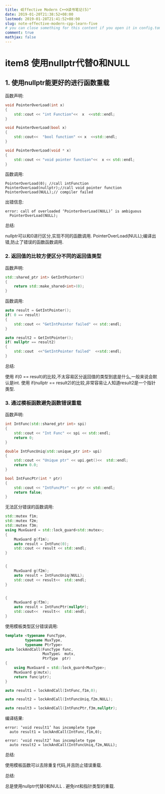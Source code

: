 ```yaml
---
title: 《Effective Modern C++》读书笔记(5)"
date: 2019-01-20T21:38:52+08:00
lastmod: 2019-01-28T21:41:52+08:00
slug: note-effective-modern-cpp-learn-five
# you can close something for this content if you open it in config.toml.
comment: true
mathjax: false
---
```

# item8 使用nullptr代替0和NULL

## 1. 使用nullptr能更好的进行函数重载 
函数声明:

```cpp {linenos=tables} 
void PointerOverLoad(int x)
{
    std::cout << "int Function"<<  x  <<std::endl;
}

void PointerOverLoad(bool x)
{
    std::cout<<  "bool function" << x  <<std::endl;
}

void PointerOverLoad(void * x)
{
    std::cout << "void pointer function"<<  x << std::endl;
}
``` 

函数调用:

``` 
PointerOverLoad(0); //call intFunction
PointerOverLoad(nullptr);//call void pointer function
PointerOverLoad(NULL);// compiler failed
``` 

出错信息:

``` 
error: call of overloaded ‘PointerOverLoad(NULL)’ is ambiguous
  PointerOverLoad(NULL);
``` 

总结:

nullptr可以和0进行区分,实现不同的函数调用.
  PointerOverLoad(NULL);编译出错,防止了错误的函数函数调用.

### 2. 返回值的比较方便区分不同的返回值类型
函数声明:

```cpp
std::shared_ptr int> GetIntPointer()
{
    return std::make_shared<int>(0);
}

``` 

函数调用:

```cpp
auto result = GetIntPointer();
if( 0 == result)
{
    std::cout << "GetIntPointer failed" << std::endl;
}

auto result2 = GetIntPointer();
if( nullptr == result2)
{
    std::cout  <<"GetIntPointer failed"  <<std::endl;
}
``` 

总结:


  使用 if(0 == result)的比较,不太容易区分返回值的类型到底是什么,一般来说会默认是int.
  使用 if(nullptr == result2)的比较,非常容易让人知道result2是一个指针类型.



### 3. 通过模板函数避免函数错误重载

函数声明:

```cpp 
int IntFunc(std::shared_ptr int> spi)
{
    std::cout << "Int Func" << spi << std::endl;
    return 0;
}

double IntFuncUniq(std::unique_ptr int> upi)
{
    std::cout << "Unique ptr" << upi.get()<<  std::endl;
    return 0.0;
}

bool IntFuncPtr(int * ptr)
{
    std::cout << "IntFuncPtr" << ptr << std::endl;
    return false;
}
``` 

无法区分错误的函数调用:

```cpp 
std::mutex f1m;
std::mutex f2m;
std::mutex f3m;
using MuxGuard = std::lock_guard<std::mutex>;
{
    MuxGuard g(f1m);
    auto result = IntFunc(0);
    std::cout << result << std::endl;
}


{
    MuxGuard g(f2m);
    auto result = IntFuncUniq(NULL);
    std::cout << result<<  std::endl;
}


{
    MuxGuard g(f3m);
    auto result = IntFuncPtr(nullptr);
    std::cout<<  result<<  std::endl;
}
``` 

使用模板类型区分错误调用:

```cpp
template <typename FuncType,
         typename MuxType,
         typename PtrType>
auto lockAndCall(FuncType func,
                 MuxType&  mutx,
                 PtrType  ptr)
{
    using MuxGuard = std::lock_guard<MuxType>;
    MuxGuard g(mutx);
    return func(ptr);
}
``` 

```cpp 
auto result1 = lockAndCall(IntFunc,f1m,0);

auto result2 = lockAndCall(IntFuncUniq,f2m,NULL);

auto result3 = lockAndCall(IntFuncPtr,f3m,nullptr);
``` 

编译结果:

```console
error: ‘void result1’ has incomplete type
  auto result1 = lockAndCall(IntFunc,f1m,0);

error: ‘void result2’ has incomplete type
  auto result2 = lockAndCall(IntFuncUniq,f2m,NULL);
``` 

总结:


  使用模板函数可以去除重复代码,并且防止错误重载.


总结:


  总是使用nullptr代替0和NULL .
  避免int和指针类型的重载.